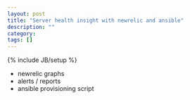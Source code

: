 ```yaml
---
layout: post
title: "Server health insight with newrelic and ansible"
description: ""
category: 
tags: []
---
```

{% include JB/setup %}

- newrelic graphs
- alerts / reports
- ansible provisioning script